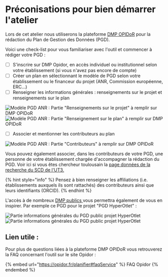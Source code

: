 # Préconisations pour bien démarrer l'atelier

Lors de cet atelier nous utiliserons la plateforme [DMP OPIDoR](https://dmp.opidor.fr) pour la rédaction du Plan de Gestion des Données (PGD).

Voici une check-list pour vous familiariser avec l'outil et commencer à rédiger votre PGD :

* [ ] S'inscrire sur DMP Opidor, en accès individuel ou institutionnel selon votre établissement (si vous n'avez pas encore de compte)
* [ ] Créer un plan en sélectionnant le modèle de PGD selon votre établissement ou le financeur du projet (ANR, Commission européenne, ERC…)
* [ ] Renseigner les informations générales : renseignements sur le projet et renseignements sur le plan

![Modèle PGD ANR : Partie "Renseignements sur le projet" à remplir sur DMP OPIDoR](<.gitbook/assets/Capture d’écran 2022-04-20 à 10.34.04.png>) ![Modèle PGD ANR : Partie "Renseignement sur le plan" à remplir sur DMP OPIDoR](<.gitbook/assets/Capture d’écran 2022-04-20 à 10.34.18.png>)

* [ ] Associer et mentionner les contributeurs au plan

![Modèle PGD ANR : Partie "Contributeurs" à remplir sur DMP OPIDoR](<.gitbook/assets/Capture d’écran 2022-04-20 à 10.36.18.png>)

Vous pouvez également associer, dans les contributeurs de votre PGD, une personne de votre établissement chargée d'accompagner la rédaction du PGD. Voir ici si vous êtes chercheur toulousain la [page données de la recherche du SCD de l'UT3.](https://bibliotheques.univ-tlse3.fr/utiliser-nos-services/se-former-s-informer/chercheurs/gerer-les-donnees-de-la)

{% hint style="info" %}
Pensez à bien renseigner les affiliations (i.e. établissements auxquels ils sont rattachés) des contributeurs ainsi que leurs identifiants (ORCID).
{% endhint %}

L'accès à de nombreux [DMP publics ](https://dmp.opidor.fr/public\_plans)vous permettra également de vous en inspirer. Par exemple ce PGD pour le projet "PGD HyperOtlet" :

![Partie informations générales du PGD public projet HyperOtlet](<.gitbook/assets/Capture d’écran 2022-04-20 à 10.52.04.png>) ![Partie informations générales du PGD public projet HyperOtlet](<.gitbook/assets/Capture d’écran 2022-04-20 à 10.50.43.png>)

## Lien utile :

Pour plus de questions liées à la plateforme DMP OPIDoR vous retrouverez la FAQ concernant l'outil sur le site Opidor :

{% embed url="https://opidor.fr/planifier#faqService" %}
FAQ Opidor
{% endembed %}
